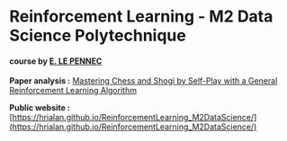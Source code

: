 # Reinforcement Learning - M2 Data Science Polytechnique 

#### course by [E. LE PENNEC](http://www.cmap.polytechnique.fr/~lepennec/fr/teaching/)

**Paper analysis :** [Mastering Chess and Shogi by Self-Play with a General Reinforcement Learning Algorithm](https://arxiv.org/abs//1712.01815)

**Public website :** [https://hrialan.github.io/ReinforcementLearning_M2DataScience/](https://hrialan.github.io/ReinforcementLearning_M2DataScience/)
